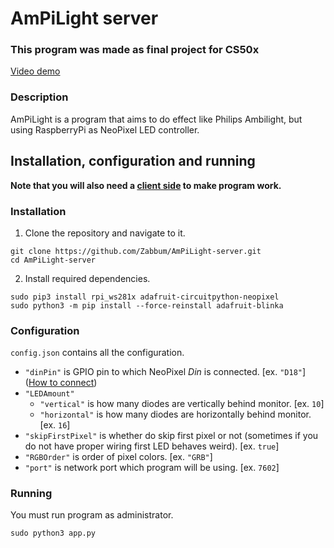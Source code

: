 # AmPiLight server
### This program was made as final project for CS50x
[Video demo](https://youtu.be/XjO_DUD1B1E)

### Description
AmPiLight is a program that aims to do effect like Philips Ambilight, but using RaspberryPi as NeoPixel LED controller.

## Installation, configuration and running
**Note that you will also need a [client side](https://github.com/Zabbum/AmPiLight-client) to make program work.**

### Installation
1. Clone the repository and navigate to it.
```
git clone https://github.com/Zabbum/AmPiLight-server.git
cd AmPiLight-server
```
2. Install required dependencies.
```
sudo pip3 install rpi_ws281x adafruit-circuitpython-neopixel
sudo python3 -m pip install --force-reinstall adafruit-blinka
```
### Configuration
`config.json` contains all the configuration.
- `"dinPin"` is GPIO pin to which NeoPixel *Din* is connected. [ex. `"D18"`] ([How to connect](https://learn.adafruit.com/neopixels-on-raspberry-pi/raspberry-pi-wiring))
- `"LEDAmount"`
    - `"vertical"` is how many diodes are vertically behind monitor. [ex. `10`]
    - `"horizontal"` is how many diodes are horizontally behind monitor. [ex. `16`]
- `"skipFirstPixel"` is whether do skip first pixel or not (sometimes if you do not have proper wiring first LED behaves weird). [ex. `true`]
- `"RGBOrder"` is order of pixel colors. [ex. `"GRB"`]
- `"port"` is network port which program will be using. [ex. `7602`]
### Running
You must run program as administrator.
```
sudo python3 app.py
```
